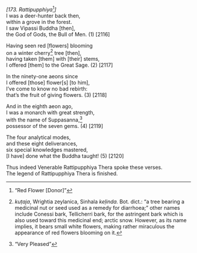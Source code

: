 *\[173. Rattipupphiya*[^1]*\]*  
I was a deer-hunter back then,  
within a grove in the forest.  
I saw Vipassi Buddha \[then\],  
the God of Gods, the Bull of Men. (1) \[2116\]

Having seen red \[flowers\] blooming  
on a winter cherry[^2] tree \[then\],  
having taken \[them\] with \[their\] stems,  
I offered \[them\] to the Great Sage. (2) \[2117\]

In the ninety-one aeons since  
I offered \[those\] flower\[s\] \[to him\],  
I’ve come to know no bad rebirth:  
that’s the fruit of giving flowers. (3) \[2118\]

And in the eighth aeon ago,  
I was a monarch with great strength,  
with the name of Suppasanna,[^3]  
possessor of the seven gems. (4) \[2119\]

The four analytical modes,  
and these eight deliverances,  
six special knowledges mastered,  
\[I have\] done what the Buddha taught! (5) \[2120\]

Thus indeed Venerable Rattipupphiya Thera spoke these verses.  
The legend of Rattipupphiya Thera is finished.

[^1]: “Red Flower \[Donor\]”

[^2]: *kuṭaja*, Wrightia zeylanica, Sinhala *keḷinda.* Bot. dict.: “a tree bearing a medicinal nut or seed used as a remedy for diarrhoea;” other names include Conessi bark, Tellicherri bark, for the astringent bark which is also used toward this medicinal end; arctic snow. However, as its name implies, it bears small white flowers, making rather miraculous the appearance of red flowers blooming on it.

[^3]: “Very Pleased”
